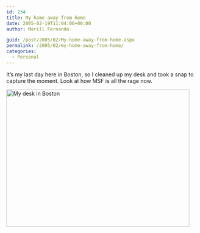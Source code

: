 ```yaml
---
id: 234
title: My home away from home
date: 2005-02-19T11:04:06+00:00
author: Merill Fernando

guid: /post/2005/02/My-home-away-from-home.aspx
permalink: /2005/02/my-home-away-from-home/
categories:
  - Personal
---
```

<p>It&rsquo;s my last day here in Boston, so I cleaned up my desk and took a snap to capture the moment. Look at how MSF&nbsp;is all the rage now.</p>
<p><img height="360" alt="My desk in Boston" src="http://www.merill.net/wp-content/uploads/contentbinary/05_2D02_2D19IMG_0024_2D1.jpg" width="480" border="0" /></p>